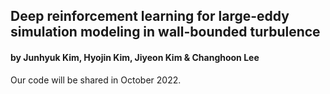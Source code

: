 ## Deep reinforcement learning for large-eddy simulation modeling in wall-bounded turbulence
#### by Junhyuk Kim, Hyojin Kim, Jiyeon Kim & Changhoon Lee

Our code will be shared in October 2022.
